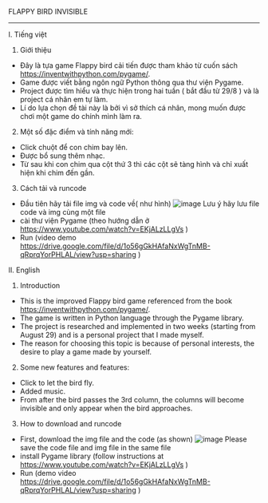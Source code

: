 FLAPPY BIRD INVISIBLE
__________________________
I. Tiếng việt
1. Giới thiệu
  + Đây là tựa game Flappy bird cải tiến được tham khảo từ cuốn sách https://inventwithpython.com/pygame/. 
  + Game được viết bằng ngôn ngữ Python thông qua thư viện Pygame.
  + Project được tìm hiểu và thực hiện trong hai tuần ( bắt đầu từ 29/8 ) và là project cá nhân em tự làm.
  + Lí do lựa chọn đề tài này là bởi vì sở thích cá nhân, mong muốn được chơi một game do chính mình làm ra.

2. Một số đặc điểm và tính năng mới:
  + Click chuột để con chim bay lên.
  + Được bổ sung thêm nhạc.
  + Từ sau khi con chim qua cột thứ 3 thì các cột sẽ tàng hình và chỉ xuất hiện khi chim đến gần.
  
3. Cách tải và runcode
  + Đầu tiên hãy tải file img và code về( như hình)
  ![image](https://user-images.githubusercontent.com/111016584/184664733-ad163fbe-3c22-4462-a4e2-91455be0d752.png)
  Lưu ý hãy lưu file code và img cùng một file
  + cài thư viện Pygame (theo hướng dẫn ở https://www.youtube.com/watch?v=EKjALzLLgVs )
  + Run (video demo https://drive.google.com/file/d/1o56gGkHAfaNxWgTnMB-qRprqYorPHLAL/view?usp=sharing )

II. English
 1. Introduction
  + This is the improved Flappy bird game referenced from the book https://inventwithpython.com/pygame/.
  + The game is written in Python language through the Pygame library.
  + The project is researched and implemented in two weeks (starting from August 29) and is a personal project that I made myself.
  + The reason for choosing this topic is because of personal interests, the desire to play a game made by yourself.

2. Some new features and features:
  + Click to let the bird fly.
  + Added music.
  + From after the bird passes the 3rd column, the columns will become invisible and only appear when the bird approaches.
  
3. How to download and runcode
  + First, download the img file and the code (as shown)
  ![image](https://user-images.githubusercontent.com/111016584/184664733-ad163fbe-3c22-4462-a4e2-91455be0d752.png)
  Please save the code file and img file in the same file
  + install Pygame library (follow instructions at https://www.youtube.com/watch?v=EKjALzLLgVs )
  + Run (demo video https://drive.google.com/file/d/1o56gGkHAfaNxWgTnMB-qRprqYorPHLAL/view?usp=sharing )


  
